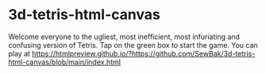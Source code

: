 # 3d-tetris-html-canvas
Welcome everyone to the ugliest, most inefficient, most infuriating and confusing version of Tetris. 
Tap on the green box to start the game. You can play at https://htmlpreview.github.io/?https://github.com/SewBak/3d-tetris-html-canvas/blob/main/index.html
